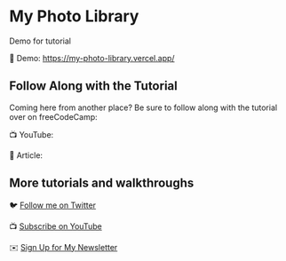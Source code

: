 # My Photo Library

Demo for tutorial 

🚀 Demo: https://my-photo-library.vercel.app/

## Follow Along with the Tutorial

Coming here from another place? Be sure to follow along with the tutorial over on freeCodeCamp:

📺 YouTube: 

📝 Article: 

## More tutorials and walkthroughs

🐦 [Follow me on Twitter](https://twitter.com/colbyfayock)

📺 [Subscribe on YouTube](https://www.youtube.com/colbyfayock)

✉️ [Sign Up for My Newsletter](https://colbyfayock.com/newsletter)
